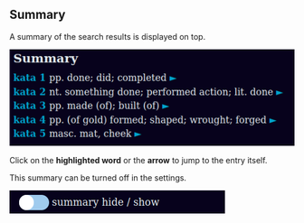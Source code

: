 ## Summary

A summary of the search results is displayed on top. 

![summary](../pics/dpdict.net/dpdict_summary.png)

Click on the **highlighted word** or the **arrow** to jump to the entry itself.

This summary can be turned off in the settings.

![hide summary](../pics/dpdict.net/dpdict_settings_summary_hide.png)
